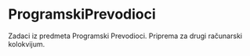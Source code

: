 # ProgramskiPrevodioci
Zadaci iz predmeta Programski Prevodioci.
Priprema za drugi računarski kolokvijum.
